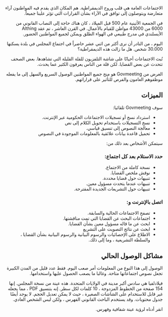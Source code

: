 <!-- START OF README SECTION --><!-- Note the controller for this page is app/about-project/overview/overview.ts --><p style=";text-align:right;direction:rtl"> الاجتماعات العامة هي قلب وروح الديمقراطية. هم المكان الذي يقدم فيه المواطنون آراء متعارضة ويتوصلون إلى توافق في الآراء بشأن القرارات التي تؤثر علينا جميعاً. </p>
<p style=";text-align:right;direction:rtl"> في الجمعية الأثينية عام 500 قبل الميلاد ، كان هناك حاجة إلى النصاب القانوني من 6000 من 43000 مواطن للقيام بالأعمال. في القرن العاشر ، تم عقد Althing الأيسلندي في مدرج طبيعي في الهواء الطلق ويمكن لجميع المواطنين الحضور. </p>
<p style=";text-align:right;direction:rtl"> اليوم ، من النادر أن نرى أكثر من اثني عشر حاضراً في اجتماع المجلس في بلدة يسكنها 30.000 شخص. هل ما زالت هذه الديمقراطية؟ </p>
<p style=";text-align:right;direction:rtl"> تُبث الاجتماعات أحيانًا على شاشة التلفزيون للقلة القليلة التي تشاهدها. بعض الصحف تتحدث عن بعض القضايا. لكن قلة من الناس يعرفون الكثير عما يحدث. </p>
<p style=";text-align:right;direction:rtl"> الغرض من Govmeeting هو منح جميع المواطنين الوصول السريع والسهل إلى ما يفعله موظفوهم العامون والفرص للتأثير على قراراتهم. </p>
<h2 style=";text-align:right;direction:rtl"> الميزات </h2><p style=";text-align:right;direction:rtl"> سوف Govmeeting تلقائيا: </p>
<ul style=";text-align:right;direction:rtl"><li style=";text-align:right;direction:rtl"> استرداد نسخ أو تسجيلات الاجتماعات الحكومية عبر الإنترنت. </li><li style=";text-align:right;direction:rtl"> نسخ التسجيلات باستخدام تحويل الكلام إلى نص </li><li style=";text-align:right;direction:rtl"> معالجة النصوص إلى تنسيق قياسي. </li><li style=";text-align:right;direction:rtl"> تحميل قاعدة بيانات علائقية بالمعلومات الموجودة في النصوص </li>
</ul><p style=";text-align:right;direction:rtl"> سيتمكن الأشخاص بعد ذلك من: </p>
<h3 style=";text-align:right;direction:rtl"> حدد الاستلام بعد كل اجتماع: </h3><ul style=";text-align:right;direction:rtl"><li style=";text-align:right;direction:rtl"> نسخة كاملة من الاجتماع. </li><li style=";text-align:right;direction:rtl"> نوقش ملخص القضايا. </li><li style=";text-align:right;direction:rtl"> تنبيهات حول قضايا محددة. </li><li style=";text-align:right;direction:rtl"> تنبيهات عندما يتحدث مسؤول معين. </li><li style=";text-align:right;direction:rtl"> تنبيهات حول التشريعات الجديدة المقترحة. </li>
</ul><h3 style=";text-align:right;direction:rtl"> اتصل بالإنترنت و: </h3><ul style=";text-align:right;direction:rtl"><li style=";text-align:right;direction:rtl"> تصفح الاجتماعات الحالية والسابقة. </li><li style=";text-align:right;direction:rtl"> اجتماعات البحث عن القضايا التي تمت مناقشتها. </li><li style=";text-align:right;direction:rtl"> ابحث عن ما قاله مسؤول معين بشأن القضايا. </li><li style=";text-align:right;direction:rtl"> ابحث عن نتائج التصويت على التشريع </li><li style=";text-align:right;direction:rtl"> الاطلاع على الإحصائيات والرسوم البيانية والرسوم البيانية بشأن القضايا ، والسلطة التشريعية ، وما إلى ذلك. </li>
</ul><!-- END OF README SECTION --><p style=";text-align:right;direction:rtl"><a name="continued"></a></p>
<h2 style=";text-align:right;direction:rtl"> مشاكل الوصول الحالي </h2><p style=";text-align:right;direction:rtl"> الوصول إلى هذا النوع من المعلومات أمر صعب اليوم. فقط عدد قليل من المدن الكبيرة تجعل نصوص اجتماعاتها متاحة. وغالبا ما يصعب الحصول عليها واستخدامها. </p>
<p style=";text-align:right;direction:rtl"> فيلادلفيا هي سادس أكبر مدينة في الولايات المتحدة. هذه عينة من نسخة المجلس. إنها 154 صفحة من الخطوط المزدوجة ، 10 كلمات لكل سطر. إنه بتنسيق PDF ، مما يجعله غير قابل للاستخدام على الشاشات الصغيرة ، حيث لا يمكن تعديل الحجم. لا يوجد أيضًا جدول محتويات. وقد يستخدم الباحث القانوني الفهرس ، ولكن ليس الشخص العادي. </p>
<p style=";text-align:right;direction:rtl"> انقر أدناه لرؤية عينة شفافية وفهرس. </p>
